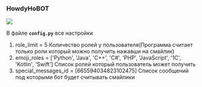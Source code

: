 ### HowdyHoBOT
 ![](https://discordapp.com/assets/20d185289ca0178b8dd30d7605f6dc72.svg)

В файле **`сonfig.py`** все настройки 
1. role_limit = 5
		Количество ролей у пользователя(Программа считает только роли который можно получить нажавши на смайлик)
2. emoji_roles = ['Python', 'Java', 'C++', 'C#', 'PHP', 'JavaScript', '1C', 'Kotlin', 'Swift'] 
		Список ролей который пользователь может получить
3. special_messages_id = [665594034823102475] 
		Список сообщений под которыми бот будет считывать смайлики
